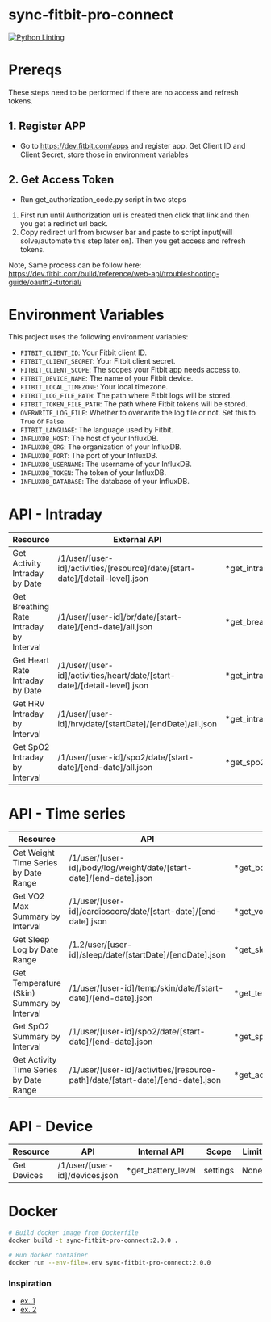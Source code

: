 # sync-fitbit-pro-connect
[![Python Linting](https://github.com/origox/sync-fitbit-pro-connect/actions/workflows/ci.yaml/badge.svg)](https://github.com/origox/sync-fitbit-pro-connect/actions/workflows/ci.yaml)

# Prereqs
These steps need to be performed if there are no access and refresh tokens.

## 1. Register APP
- Go to https://dev.fitbit.com/apps and register app. Get Client ID and Client Secret, store those in environment variables

## 2. Get Access Token
- Run get_authorization_code.py script in two steps
1. First run until Authorization url is created then click that link and then you get a redirict url back.
2. Copy redirect url from browser bar and paste to script input(will solve/automate this step later on). Then you get access and refresh tokens.

Note, Same process can be follow here: https://dev.fitbit.com/build/reference/web-api/troubleshooting-guide/oauth2-tutorial/ 

# Environment Variables

This project uses the following environment variables:

- `FITBIT_CLIENT_ID`: Your Fitbit client ID.
- `FITBIT_CLIENT_SECRET`: Your Fitbit client secret.
- `FITBIT_CLIENT_SCOPE`: The scopes your Fitbit app needs access to.
- `FITBIT_DEVICE_NAME`: The name of your Fitbit device.
- `FITBIT_LOCAL_TIMEZONE`: Your local timezone.
- `FITBIT_LOG_FILE_PATH`: The path where Fitbit logs will be stored.
- `FITBIT_TOKEN_FILE_PATH`: The path where Fitbit tokens will be stored.
- `OVERWRITE_LOG_FILE`: Whether to overwrite the log file or not. Set this to `True` or `False`.
- `FITBIT_LANGUAGE`: The language used by Fitbit.
- `INFLUXDB_HOST`: The host of your InfluxDB.
- `INFLUXDB_ORG`: The organization of your InfluxDB.
- `INFLUXDB_PORT`: The port of your InfluxDB.
- `INFLUXDB_USERNAME`: The username of your InfluxDB.
- `INFLUXDB_TOKEN`: The token of your InfluxDB.
- `INFLUXDB_DATABASE`: The database of your InfluxDB.





# API - Intraday

| Resource | External API | Internal API | Scope | Limit | InfluxDB - bucket | Grafana |
|---|---|---|---|---|---|---|
|Get Activity Intraday by Date|/1/user/[user-id]/activities/[resource]/date/[start-date]/[detail-level].json|*get_intraday_activity_by_date|activity|24 hours|[Calories/Distance/Steps]_Intraday||
|Get Breathing Rate Intraday by Interval|/1/user/[user-id]/br/date/[start-date]/[end-date]/all.json|*get_breathing_rate_by_interval|respiratory_rate|30 days|BreathingRate||
|Get Heart Rate Intraday by Date|/1/user/[user-id]/activities/heart/date/[start-date]/[detail-level].json|*get_intraday_heart_rate_by_date|heartrate|24 hours|HR zones/RestingHR||
|Get HRV Intraday by Interval|/1/user/[user-id]/hrv/date/[startDate]/[endDate]/all.json|*get_intraday_hrv_by_interval|heartrate|30 days|HRV_Intraday||  
|Get SpO2 Intraday by Interval|/1/user/[user-id]/spo2/date/[start-date]/[end-date]/all.json|*get_spo2_by_interval|oxygen_saturation|30 days|SPO2_Intraday||


# API - Time series

| Resource | API | Internal API | Scope | Limit | InfluxDB - bucket | Grafana |
|---|---|---|---|---|---|---|
|Get Weight Time Series by Date Range|/1/user/[user-id]/body/log/weight/date/[start-date]/[end-date].json|*get_body_data_by_interval|weight|31 days|Body||
|Get VO2 Max Summary by Interval|/1/user/[user-id]/cardioscore/date/[start-date]/[end-date].json|*get_vo2max_cardio_score_by_interval|cardio_fitness|30 days|CardioScore||
|Get Sleep Log by Date Range|/1.2/user/[user-id]/sleep/date/[startDate]/[endDate].json|*get_sleep_log_by_interval|sleep|100 days|Sleep Summary/Sleep Levels||
|Get Temperature (Skin) Summary by Interval|/1/user/[user-id]/temp/skin/date/[start-date]/[end-date].json|*get_temperature_skin_by_interval|temperature|30 days|TempSkin||
|Get SpO2 Summary by Interval|/1/user/[user-id]/spo2/date/[start-date]/[end-date].json|*get_spo2_summary_by_interval|oxygen_saturation|None|SPO2|
|Get Activity Time Series by Date Range|/1/user/[user-id]/activities/[resource-path]/date/[start-date]/[end-date].json|*get_activity_summary_by_interval|activity|1095|[distance/calories/steps/Activity Minutes]|


# API - Device
| Resource | API | Internal API | Scope | Limit | InfluxDB - bucket | Grafana |
|---|---|---|---|---|---|---|
|Get Devices|/1/user/[user-id]/devices.json|*get_battery_level|settings|None|DeviceBatteryLevel||

# Docker
```sh
# Build docker image from Dockerfile
docker build -t sync-fitbit-pro-connect:2.0.0 .

# Run docker container
docker run --env-file=.env sync-fitbit-pro-connect:2.0.0
```

### Inspiration
- [ex. 1](https://github.com/pkpio/fitbit-googlefit)
- [ex. 2](https://github.com/arpanghosh8453/public-fitbit-projects)